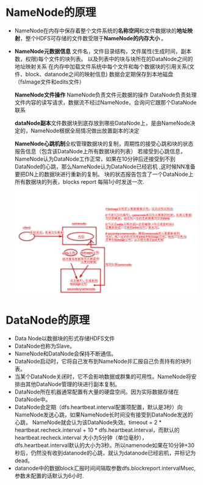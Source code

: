 # NameNode的原理

- NameNode在内存中保存着整个文件系统的**名称空间**和文件数据块的**地址映射**，整个HDFS可存储的文件数受限于**NameNode的内存大小** 。

- **NameNode元数据信息** 文件名，文件目录结构，文件属性(生成时间，副本数，权限)每个文件的块列表。 以及列表中的块与块所在的DataNode之间的地址映射关系 在内存中加载文件系统中每个文件和每个数据块的引用关系(文件、block、datanode之间的映射信息) 数据会定期保存到本地磁盘（fsImage文件和edits文件）

  **NameNode文件操作** NameNode负责文件元数据的操作 DataNode负责处理文件内容的读写请求，数据流不经过NameNode，会询问它跟那个DataNode联系

  **dataNode副本**文件数据块到底存放到哪些DataNode上，是由NameNode决定的，NameNode根据全局情况做出放置副本的决定 

  **NameNode心跳机制**全权管理数据块的复制，周期性的接受心跳和块的状态报告信息（包含该DataNode上所有数据块的列表） 若接受到心跳信息，NameNode认为DataNode工作正常，如果在10分钟后还接受到不到DataNode的心跳，那么NameNode认为DataNode已经宕机 ,这时候NN准备要把DN上的数据块进行重新的复制。 块的状态报告包含了一个DataNode上所有数据块的列表，blocks report 每隔1小时发送一次.

  ![image-20200819150927768](./assets\image-20200819150927768-1620009231148.png)

# DataNode的原理

- Data Node以数据块的形式存储HDFS文件
- DataNode也称为Slave。
- NameNode和DataNode会保持不断通信。
- DataNode启动时，它将自己发布到NameNode并汇报自己负责持有的块列表。
- 当某个DataNode关闭时，它不会影响数据或群集的可用性。NameNode将安排由其他DataNode管理的块进行副本复制。
- DataNode所在机器通常配置有大量的硬盘空间。因为实际数据存储在DataNode中。
- DataNode会定期（dfs.heartbeat.interval配置项配置，默认是3秒）向NameNode发送心跳，如果NameNode长时间没有接受到DataNode发送的心跳， NameNode就会认为该DataNode失效。timeout  = 2 * heartbeat.recheck.interval + 10 * dfs.heartbeat.interval，而默认的heartbeat.recheck.interval 大小为5分钟（单位毫秒），dfs.heartbeat.interval默认的大小为3秒。所以namenode如果在10分钟+30秒后，仍然没有收到datanode的心跳，就认为datanode已经宕机，并标记为dead。
- datanode中的数据block汇报时间间隔取参数dfs.blockreport.intervalMsec,参数未配置的话默认为6小时.



